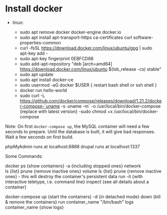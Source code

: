# Install docker

  - linux:

    - sudo apt remove docker docker-engine docker.io
    - sudo apt install apt-transport-https ca-certificates curl software-properties-common
    - curl -fsSL https://download.docker.com/linux/ubuntu/gpg | sudo apt-key add -
    - sudo apt-key fingerprint 0EBFCD88
    - sudo add-apt-repository "deb [arch=amd64] https://download.docker.com/linux/ubuntu $(lsb_release -cs) stable"
    - sudo apt update
    - sudo apt install docker-ce
    - sudo usermod -aG docker $USER
    { restart bash shell or ssh shell }
    - docker run hello-world
    - sudo curl -L https://github.com/docker/compose/releases/download/1.21.2/docker-compose-`uname -s`-`uname -m` -o /usr/local/bin/docker-compose {replace with latest version}
    -sudo chmod +x /usr/local/bin/docker-compose



Note:  On first `docker-compose up`, the MySQL container will need a few seconds to prepare.  Until the database is built, it will give bad responses.  Wait a few seconds on first build.

phpMyAdmin runs at localhost:8888
drupal runs at localhost:1337


Some Commands:

docker
    ps    {show containers}
        -a      {including stopped ones}
    network     
        ls      {list}
        prune   {remove inactive ones}
    volume
        ls      {list}
        prune   {remove inactive ones}
                - this will destroy the container's persistent data
    run
        -it     {with interactive teletype, i.e. command line}
    inspect     {see all details about a container}


docker-compose
    up      {start the containers}
        -d  {in detached mode}
    down    {kill & remove the containers}
    run container_name "/bin/bash"
    logs container_name     {show logs}

